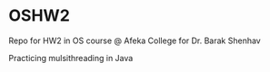 # OSHW2
Repo for HW2 in OS course @ Afeka College for Dr. Barak Shenhav

Practicing mulsithreading in Java

